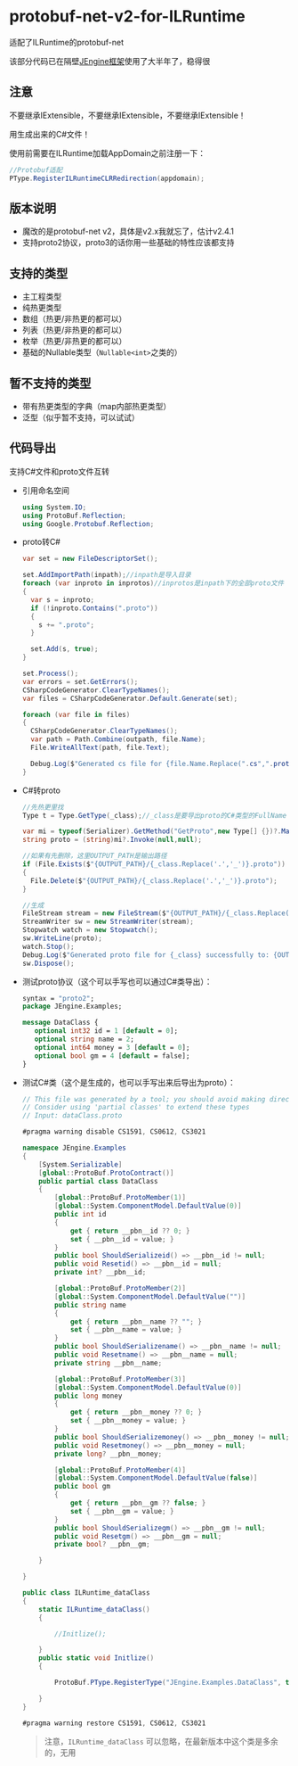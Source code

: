 # protobuf-net-v2-for-ILRuntime

适配了ILRuntime的protobuf-net

该部分代码已在隔壁[JEngine框架](https://github.com/JasonXuDeveloper/JEngine)使用了大半年了，稳得很

## 注意

不要继承IExtensible，不要继承IExtensible，不要继承IExtensible！

用生成出来的C#文件！

使用前需要在ILRuntime加载AppDomain之前注册一下：

```c#
//Protobuf适配
PType.RegisterILRuntimeCLRRedirection(appdomain);
```

## 版本说明

- 魔改的是protobuf-net v2，具体是v2.x我就忘了，估计v2.4.1
- 支持proto2协议，proto3的话你用一些基础的特性应该都支持

## 支持的类型
- 主工程类型
- 纯热更类型
- 数组（热更/非热更的都可以）
- 列表（热更/非热更的都可以）
- 枚举（热更/非热更的都可以）
- 基础的Nullable类型（```Nullable<int>```之类的）

## 暂不支持的类型
- 带有热更类型的字典（map内部热更类型）
- 泛型（似乎暂不支持，可以试试）

## 代码导出
支持C#文件和proto文件互转
- 引用命名空间
  ```c#
  using System.IO;
  using ProtoBuf.Reflection;
  using Google.Protobuf.Reflection;
  ```
- proto转C#
  ```c#
  var set = new FileDescriptorSet();
  
  set.AddImportPath(inpath);//inpath是导入目录
  foreach (var inproto in inprotos)//inprotos是inpath下的全部proto文件
  {
    var s = inproto;
    if (!inproto.Contains(".proto"))
    {
      s += ".proto";
    }
  
    set.Add(s, true);
  }
  
  set.Process();
  var errors = set.GetErrors();
  CSharpCodeGenerator.ClearTypeNames();
  var files = CSharpCodeGenerator.Default.Generate(set);
  
  foreach (var file in files)
  {
    CSharpCodeGenerator.ClearTypeNames();
    var path = Path.Combine(outpath, file.Name);
    File.WriteAllText(path, file.Text);
  
    Debug.Log($"Generated cs file for {file.Name.Replace(".cs",".proto")} successfully to: {path}");
  }
  ```
- C#转proto
  ```c#
  //先热更里找
  Type t = Type.GetType(_class);//_class是要导出proto的C#类型的FullName
  
  var mi = typeof(Serializer).GetMethod("GetProto",new Type[] {})?.MakeGenericMethod(t);
  string proto = (string)mi?.Invoke(null,null);
  
  //如果有先删除，这里OUTPUT_PATH是输出路径
  if (File.Exists($"{OUTPUT_PATH}/{_class.Replace('.','_')}.proto"))
  {
    File.Delete($"{OUTPUT_PATH}/{_class.Replace('.','_')}.proto");
  }
  
  //生成
  FileStream stream = new FileStream($"{OUTPUT_PATH}/{_class.Replace('.','_')}.proto", FileMode.Append, FileAccess.Write);
  StreamWriter sw = new StreamWriter(stream);
  Stopwatch watch = new Stopwatch();
  sw.WriteLine(proto);
  watch.Stop();
  Debug.Log($"Generated proto file for {_class} successfully to: {OUTPUT_PATH}/{_class.Replace('.','_')}.proto in {watch.ElapsedMilliseconds} ms");
  sw.Dispose();
  ```
- 测试proto协议（这个可以手写也可以通过C#类导出）：
  ```proto
  syntax = "proto2";
  package JEngine.Examples;
  
  message DataClass {
     optional int32 id = 1 [default = 0];
     optional string name = 2;
     optional int64 money = 3 [default = 0];
     optional bool gm = 4 [default = false];
  }
  ```
- 测试C#类（这个是生成的，也可以手写出来后导出为proto）：
  ```c#
  // This file was generated by a tool; you should avoid making direct changes.
  // Consider using 'partial classes' to extend these types
  // Input: dataClass.proto
  
  #pragma warning disable CS1591, CS0612, CS3021
  
  namespace JEngine.Examples
  {
      [System.Serializable]
      [global::ProtoBuf.ProtoContract()]
      public partial class DataClass
      {
          [global::ProtoBuf.ProtoMember(1)]
          [global::System.ComponentModel.DefaultValue(0)]
          public int id
          {
              get { return __pbn__id ?? 0; }
              set { __pbn__id = value; }
          }
          public bool ShouldSerializeid() => __pbn__id != null;
          public void Resetid() => __pbn__id = null;
          private int? __pbn__id;
  
          [global::ProtoBuf.ProtoMember(2)]
          [global::System.ComponentModel.DefaultValue("")]
          public string name
          {
              get { return __pbn__name ?? ""; }
              set { __pbn__name = value; }
          }
          public bool ShouldSerializename() => __pbn__name != null;
          public void Resetname() => __pbn__name = null;
          private string __pbn__name;
  
          [global::ProtoBuf.ProtoMember(3)]
          [global::System.ComponentModel.DefaultValue(0)]
          public long money
          {
              get { return __pbn__money ?? 0; }
              set { __pbn__money = value; }
          }
          public bool ShouldSerializemoney() => __pbn__money != null;
          public void Resetmoney() => __pbn__money = null;
          private long? __pbn__money;
  
          [global::ProtoBuf.ProtoMember(4)]
          [global::System.ComponentModel.DefaultValue(false)]
          public bool gm
          {
              get { return __pbn__gm ?? false; }
              set { __pbn__gm = value; }
          }
          public bool ShouldSerializegm() => __pbn__gm != null;
          public void Resetgm() => __pbn__gm = null;
          private bool? __pbn__gm;
  
      }
  
  }
  
  public class ILRuntime_dataClass
  {
      static ILRuntime_dataClass()
      {
  
          //Initlize();
  
      }
      public static void Initlize()
      {
  
          ProtoBuf.PType.RegisterType("JEngine.Examples.DataClass", typeof(JEngine.Examples.DataClass));
  
      }
  }
  
  #pragma warning restore CS1591, CS0612, CS3021
  ```
  > 注意，```ILRuntime_dataClass``` 可以忽略，在最新版本中这个类是多余的，无用
